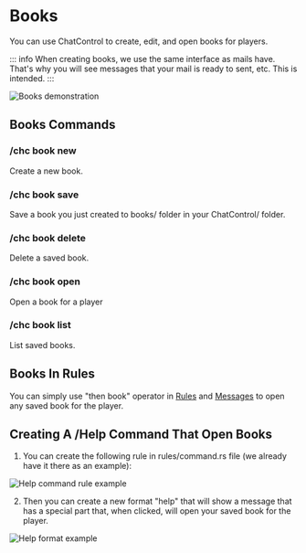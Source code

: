# Books

You can use ChatControl to create, edit, and open books for players.

::: info
When creating books, we use the same interface as mails have. That's why you will see messages that your mail is ready to sent, etc. This is intended.
:::

<div class="image-container">
  <img src="https://i.imgur.com/txBAmLm.gif" alt="Books demonstration" />
</div>

## Books Commands

### /chc book new
Create a new book.

### /chc book save
Save a book you just created to books/ folder in your ChatControl/ folder.

### /chc book delete
Delete a saved book.

### /chc book open
Open a book for a player

### /chc book list
List saved books.

## Books In Rules
You can simply use "then book" operator in [Rules](rules) and [Messages](messages) to open any saved book for the player.

## Creating A /Help Command That Open Books

1. You can create the following rule in rules/command.rs file (we already have it there as an example):

<div class="image-container">
  <img src="https://i.imgur.com/aZYR0p4.png" alt="Help command rule example" />
</div>

2. Then you can create a new format "help" that will show a message that has a special part that, when clicked, will open your saved book for the player.

<div class="image-container">
  <img src="https://i.imgur.com/IdT3FFE.png" alt="Help format example" />
</div>